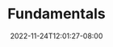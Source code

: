 ---
title: "Fundamentals"
date: 2022-11-24T12:01:27-08:00
weight: 3
meta_image: notes/java_concurrency_in_practice/jcip.png
image: notes/java_concurrency_in_practice/jcip.png
enableToc: true
collapsible: true
---